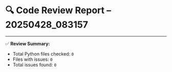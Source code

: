 # 🔍 Code Review Report – 20250428_083157

---

✅ **Review Summary:**
- Total Python files checked: `0`
- Files with issues: `0`
- Total issues found: `0`
